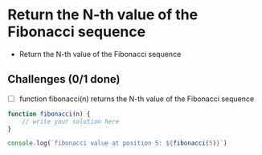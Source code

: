 # Return the N-th value of the Fibonacci sequence
* Return the N-th value of the Fibonacci sequence

## Challenges (0/1 done)
* [ ] function fibonacci(n) returns the N-th value of the Fibonacci sequence

```js
function fibonacci(n) {
	// write your solution here
}

console.log(`fibonacci value at position 5: ${fibonacci(5)}`)
```
